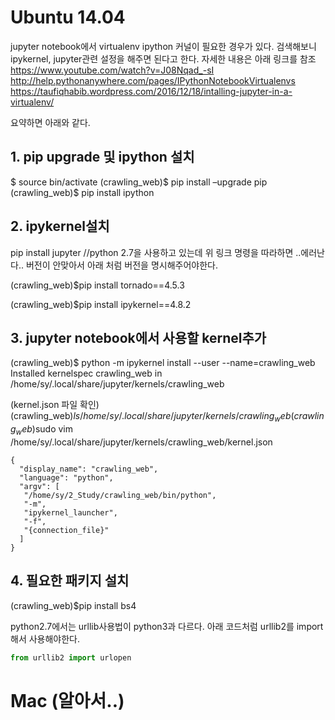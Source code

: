 # Ubuntu 14.04
jupyter notebook에서 virtualenv ipython 커널이 필요한 경우가 있다.
검색해보니 ipykernel, jupyter관련 설정을 해주면 된다고 한다.
자세한 내용은 아래 링크를 참조  
https://www.youtube.com/watch?v=J08Nqad_-sI
http://help.pythonanywhere.com/pages/IPythonNotebookVirtualenvs
https://taufiqhabib.wordpress.com/2016/12/18/intalling-jupyter-in-a-virtualenv/

요약하면 아래와 같다.
## 1. pip upgrade 및 ipython 설치
$ source bin/activate
(crawling_web)$ pip install –upgrade pip
(crawling_web)$ pip install ipython



## 2. ipykernel설치

pip install jupyter //python 2.7을 사용하고 있는데 위 링크 명령을 따라하면 ..에러난다.. 버전이 안맞아서 아래 처럼 버전을 명시해주어야한다.

(crawling_web)$pip install tornado==4.5.3

(crawling_web)$pip install ipykernel==4.8.2



## 3. jupyter notebook에서 사용할 kernel추가
(crawling_web)$ python -m ipykernel install --user --name=crawling_web
Installed kernelspec crawling_web in /home/sy/.local/share/jupyter/kernels/crawling_web

(kernel.json 파일 확인)
(crawling_web)$ls /home/sy/.local/share/jupyter/kernels/crawling_web
(crawling_web)$sudo vim /home/sy/.local/share/jupyter/kernels/crawling_web/kernel.json
~~~
{
  "display_name": "crawling_web",
  "language": "python",
  "argv": [
   "/home/sy/2_Study/crawling_web/bin/python",
   "-m",
   "ipykernel_launcher",
   "-f",
   "{connection_file}"
  ]
}
~~~

## 4. 필요한 패키지 설치
(crawling_web)$pip install bs4

python2.7에서는 urllib사용법이 python3과 다르다. 아래 코드처럼 urllib2를 import해서 사용해야한다.
~~~python
from urllib2 import urlopen
~~~

# Mac (알아서..)
